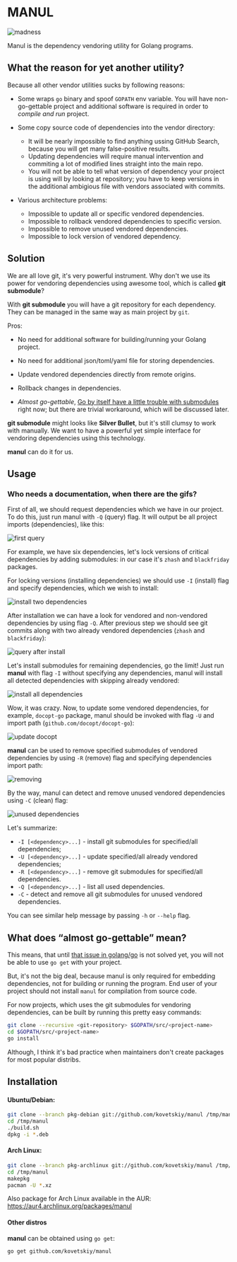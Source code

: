 # MANUL

![madness](https://cloud.githubusercontent.com/assets/8445924/10410421/ccca8b24-6f30-11e5-9952-9e5be5c4d792.png)

Manul is the dependency vendoring utility for Golang programs.

## What the reason for yet another utility?

Because all other vendor utilities sucks by following reasons:

- Some wraps `go` binary and spoof `GOPATH` env variable.
    You will have non-go-gettable project and additional software is required
    in order to *compile and run* project.

- Some copy source code of dependencies into the vendor directory:
    * It will be nearly impossible to find anything ussing GitHub Search,
        because you will get many false-positive results.
    * Updating dependencies will require manual intervention and commiting
        a lot of modified lines straight into the main repo.
    * You will not be able to tell what version of dependency your project is
        using will by looking at repository; you have to keep versions in the
        additional ambigious file with vendors associated with commits.

- Various architecture problems:
    * Impossible to update all or specific vendored dependencies.
    * Impossible to rollback vendored dependencies to specific version.
    * Impossible to remove unused vendored dependencies.
    * Impossible to lock version of vendored dependency.

## Solution

We are all love git, it's very powerful instrument. Why don't we use its
power for vendoring dependencies using awesome tool, which is called
**git submodule**?

With **git submodule** you will have a git repository for each dependency.
They can be managed in the same way as main project by `git`.

Pros:

- No need for additional software for building/running your Golang project.

- No need for additional json/toml/yaml file for storing dependencies.

- Update vendored dependencies directly from remote origins.

- Rollback changes in dependencies.

- *Almost go-gettable*, [Go by itself have a little trouble with
    submodules](https://github.com/golang/go/issues/12573) right now; but
    there are trivial workaround, which will be discussed later.

**git submodule** might looks like **Silver Bullet**, but it's still clumsy to
work with manually. We want to have a powerful yet simple interface for
vendoring dependencies using this technology.

**manul** can do it for us.

## Usage

### Who needs a documentation, when there are the gifs?

First of all, we should request dependencies which we have in our project.
To do this, just run manul with `-Q` (query) flag. It will output be all
project imports (dependencies), like this:

![first query](https://cloud.githubusercontent.com/assets/8445924/10285714/9e840e76-6b79-11e5-821f-636729ce4467.gif)

For example, we have six dependencies, let's lock versions of critical
dependencies by adding submodules: in our case it's `zhash` and `blackfriday`
packages.

For locking versions (installing dependencies) we should use `-I` (install)
flag and specify dependencies, which we wish to install:

![install two dependencies](https://cloud.githubusercontent.com/assets/8445924/10285715/a0e85302-6b79-11e5-904f-051929fe472b.gif)

After installation we can have a look for vendored and non-vendored
dependencies by using flag `-Q`. After previous step we should see git commits
along with two already vendored dependencies (`zhash` and `blackfriday`):

![query after install](https://cloud.githubusercontent.com/assets/8445924/10285719/a39282e4-6b79-11e5-8877-7fba19e0d8c0.gif)

Let's install submodules for remaining dependencies, go the limit! Just run
**manul** with flag `-I` without specifying any dependencies, manul will
install all detected dependencies with skipping already vendored:

![install all dependencies](https://cloud.githubusercontent.com/assets/8445924/10285722/a63d1e6e-6b79-11e5-9f1e-1e606f3819dc.gif)

Wow, it was crazy. Now, to update some vendored dependencies, for example,
`docopt-go` package, manul should be invoked with flag `-U` and import path
(`github.com/docopt/docopt-go`):

![update docopt](https://cloud.githubusercontent.com/assets/8445924/10285723/a8ce9f18-6b79-11e5-87ef-2caca393328c.gif)

**manul** can be used to remove specified submodules of vendored dependencies
by using `-R` (remove) flag and specifying dependencies import path:

![removing](https://cloud.githubusercontent.com/assets/8445924/10285727/ab587b50-6b79-11e5-9b5b-b7c7ff264506.gif)

By the way, manul can detect and remove unused vendored dependencies using `-C`
(clean) flag:

![unused dependencies](https://cloud.githubusercontent.com/assets/8445924/10285731/ae1d0270-6b79-11e5-9e97-151b7d77402a.gif)

Let's summarize:

- `-I [<dependency>...]` - install git submodules for specified/all dependencies;
- `-U [<dependency>...]` - update specified/all already vendored dependencies;
- `-R [<dependency>...]` - remove git submodules for specified/all dependencies.
- `-Q [<dependency>...]` - list all used dependencies.
- `-C` - detect and remove all git submodules for unused vendored dependencies.

You can see similar help message by passing `-h` or `--help` flag.

## What does “almost go-gettable” mean?

This means, that until [that issue in
golang/go](https://github.com/golang/go/issues/12612) is not solved yet, you
will not be able to use `go get` with your project.

But, it's not the big deal, because manul is only required for embedding
dependencies, not for building or running the program. End user of your
project should not install `manul` for compilation from source code.

For now projects, which uses the git submodules for vendoring dependencies, can
be built by running this pretty easy commands:
```bash
git clone --recursive <git-repository> $GOPATH/src/<project-name>
cd $GOPATH/src/<project-name>
go install
```

Although, I think it's bad practice when maintainers don't create packages
for most popular distribs.

## Installation

#### Ubuntu/Debian:

```bash
git clone --branch pkg-debian git://github.com/kovetskiy/manul /tmp/manul
cd /tmp/manul
./build.sh
dpkg -i *.deb
```

#### Arch Linux:

```bash
git clone --branch pkg-archlinux git://github.com/kovetskiy/manul /tmp/manul
cd /tmp/manul
makepkg
pacman -U *.xz
```

Also package for Arch Linux available in the AUR:
https://aur4.archlinux.org/packages/manul

#### Other distros

**manul** can be obtained using `go get`:

```
go get github.com/kovetskiy/manul
```

